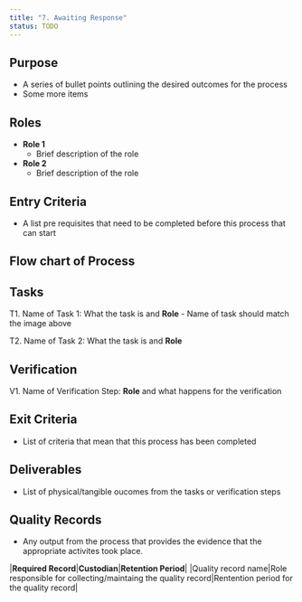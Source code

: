 ```yaml
---
title: "7. Awaiting Response"
status: TODO
---
```


## Purpose
- A series of bullet points outlining the desired outcomes for the process
- Some more items

## Roles
- **Role 1**
	- Brief description of the role
- **Role 2**
	- Brief description of the role

## Entry Criteria
- A list pre requisites that need to be completed before this process that can start

## Flow chart of Process

## Tasks
T1. 	Name of Task 1: What the task is and **Role** - Name of task should match the image above

T2.		Name of Task 2: What the task is and **Role**

		

## Verification
V1.		Name of Verification Step:  **Role** and what happens for the verification

## Exit Criteria
- List of criteria that mean that this process has been completed

## Deliverables
- List of physical/tangible oucomes from the tasks or verification steps

## Quality Records 
- Any output from the process that provides the evidence that the appropriate activites took place.

|**Required Record**|**Custodian**|**Retention Period**|
|Quality record name|Role responsible for collecting/maintaing the quality record|Rentention period for the quality record|